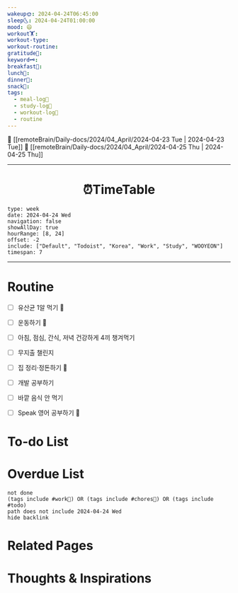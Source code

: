 ```yaml
---
wakeup🌞: 2024-04-24T06:45:00
sleep🌜: 2024-04-24T01:00:00
mood: 😄
workout🏋️: 
workout-type: 
workout-routine: 
gratitude🙏: 
keyword🗝️: 
breakfast🍳: 
lunch🍚: 
dinner🥗: 
snack🍬: 
tags:
  - meal-log📝
  - study-log📓
  - workout-log💪
  - routine
---
```


🔺 [[remoteBrain/Daily-docs/2024/04_April/2024-04-23 Tue | 2024-04-23 Tue]]
🔻 [[remoteBrain/Daily-docs/2024/04_April/2024-04-25 Thu | 2024-04-25 Thu]]
___
<h1> <center>⏰TimeTable </center> </h1>

```gEvent
type: week
date: 2024-04-24 Wed
navigation: false
showAllDay: true
hourRange: [8, 24]
offset: -2
include: ["Default", "Todoist", "Korea", "Work", "Study", "WOOYEON"]
timespan: 7
```

--- 


# Routine 

- [ ] 유산균 1알 먹기 🔼 
- [ ] 운동하기 🔼
- [ ] 아침, 점심, 간식, 저녁 건강하게 4끼 챙겨먹기
- [ ] 무지출 챌린지 
- [ ] 집 정리·정돈하기 🔼
- [ ] 개발 공부하기
- [ ] 바깥 음식 안 먹기 
- [ ] Speak 영어 공부하기 🔼 


# To-do List


# Overdue List
```tasks
not done
(tags include #work💼) OR (tags include #chores🧺) OR (tags include #todo)
path does not include 2024-04-24 Wed
hide backlink
```

# Related Pages



# Thoughts & Inspirations

